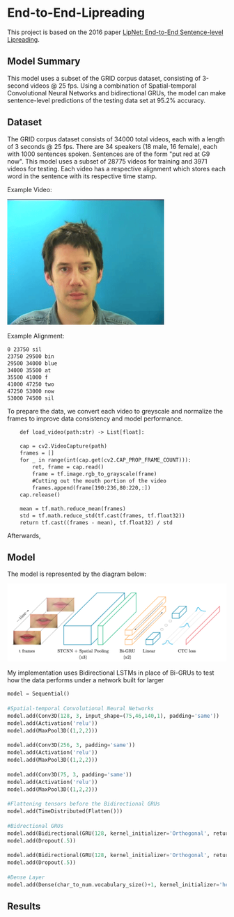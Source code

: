 # End-to-End-Lipreading

This project is based on the 2016 paper [LipNet: End-to-End Sentence-level Lipreading](https://arxiv.org/abs/1611.01599).

## Model Summary

This model uses a subset of the GRID corpus dataset, consisting of 3-second videos @ 25 fps. Using a combination of Spatial-temporal Convolutional Neural Networks and bidirectional GRUs, the model can make sentence-level predictions of the testing data set at 95.2% accuracy.

## Dataset

The GRID corpus dataset consists of 34000 total videos, each with a length of 3 seconds @ 25 fps. There are 34 speakers (18 male, 16 female), each with 1000 sentences spoken. Sentences are of the form "put red at G9 now". This model uses a subset of 28775 videos for training and 3971 videos for testing. Each video has a respective alignment which stores each word in the sentence with its respective time stamp. 

Example Video:

![](https://github.com/shanemsaito/end-to-end-lipreading/blob/main/bbaf2n-ezgif.com-video-to-gif-converter.gif)

Example Alignment:

```
0 23750 sil
23750 29500 bin
29500 34000 blue
34000 35500 at
35500 41000 f
41000 47250 two
47250 53000 now
53000 74500 sil
```

To prepare the data, we convert each video to greyscale and normalize the frames to improve data consistency and model performance. 

```python3
    def load_video(path:str) -> List[float]:

    cap = cv2.VideoCapture(path)
    frames = []
    for _ in range(int(cap.get(cv2.CAP_PROP_FRAME_COUNT))):
        ret, frame = cap.read()
        frame = tf.image.rgb_to_grayscale(frame)
        #Cutting out the mouth portion of the video
        frames.append(frame[190:236,80:220,:])
    cap.release()

    mean = tf.math.reduce_mean(frames)
    std = tf.math.reduce_std(tf.cast(frames, tf.float32))
    return tf.cast((frames - mean), tf.float32) / std
```

Afterwards, 

## Model

The model is represented by the diagram below: 

![](https://github.com/shanemsaito/end-to-end-lipreading/blob/main/cd8d0bfdef7ca5065ad735fb0afc8a49.png)

My implementation uses Bidirectional LSTMs in place of Bi-GRUs to test how the data performs under a network built for larger

```python
model = Sequential()

#Spatial-temporal Convolutional Neural Networks
model.add(Conv3D(128, 3, input_shape=(75,46,140,1), padding='same'))
model.add(Activation('relu'))
model.add(MaxPool3D((1,2,2)))

model.add(Conv3D(256, 3, padding='same'))
model.add(Activation('relu'))
model.add(MaxPool3D((1,2,2)))

model.add(Conv3D(75, 3, padding='same'))
model.add(Activation('relu'))
model.add(MaxPool3D((1,2,2)))

#Flattening tensors before the Bidirectional GRUs
model.add(TimeDistributed(Flatten()))

#Bidrectional GRUs
model.add(Bidirectional(GRU(128, kernel_initializer='Orthogonal', return_sequences=True)))
model.add(Dropout(.5))

model.add(Bidirectional(GRU(128, kernel_initializer='Orthogonal', return_sequences=True)))
model.add(Dropout(.5))

#Dense Layer
model.add(Dense(char_to_num.vocabulary_size()+1, kernel_initializer='he_normal', activation='softmax'))
```


## Results
